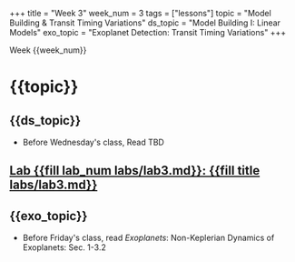 +++
title = "Week 3"
week_num = 3
tags = ["lessons"]
topic = "Model Building & Transit Timing Variations"
ds_topic = "Model Building I: Linear Models"
exo_topic =  "Exoplanet Detection: Transit Timing Variations"
+++

Week {{week_num}}
# {{topic}}

## {{ds_topic}}
- Before Wednesday's class, Read TBD

## [Lab {{fill lab_num labs/lab3.md}}: {{fill title labs/lab3.md}}](../../labs/lab3/)

## {{exo_topic}}
- Before Friday's class, read *Exoplanets*:  Non-Keplerian Dynamics of Exoplanets:   Sec. 1-3.2
